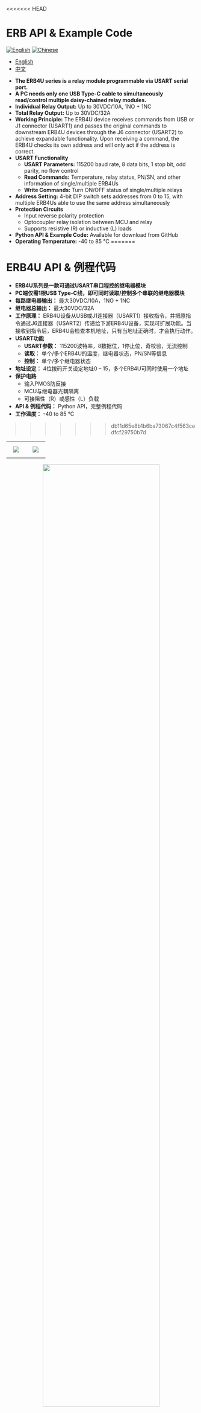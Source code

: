 <<<<<<< HEAD
# ERB API & Example Code

[![English](https://img.shields.io/badge/lang-english-red.svg)](README.md) 
[![Chinese](https://img.shields.io/badge/lang-%E4%B8%AD%E6%96%87-green.svg)](README.zh-CN.md)

- [English](README.md)
- [中文](README.zh-CN.md)

* **The ERB4U series is a relay module programmable via USART serial port.**
* **A PC needs only one USB Type-C cable to simultaneously read/control multiple daisy-chained relay modules.**
* **Individual Relay Output:** Up to 30VDC/10A, 1NO + 1NC
* **Total Relay Output:** Up to 30VDC/32A
* **Working Principle:** The ERB4U device receives commands from USB or J1 connector (USART1) and passes the original commands to downstream ERB4U devices through the J6 connector (USART2) to achieve expandable functionality. Upon receiving a command, the ERB4U checks its own address and will only act if the address is correct.
* **USART Functionality**
    - **USART Parameters:** 115200 baud rate, 8 data bits, 1 stop bit, odd parity, no flow control
    - **Read Commands:** Temperature, relay status, PN/SN, and other information of single/multiple ERB4Us
    - **Write Commands:** Turn ON/OFF status of single/multiple relays
* **Address Setting:** 4-bit DIP switch sets addresses from 0 to 15, with multiple ERB4Us able to use the same address simultaneously
* **Protection Circuits**
    - Input reverse polarity protection
    - Optocoupler relay isolation between MCU and relay
    - Supports resistive (R) or inductive (L) loads
* **Python API & Example Code:** Available for download from GitHub
* **Operating Temperature:** -40 to 85 ℃
=======
# ERB4U API & 例程代码
* **ERB4U系列是一款可通过USART串口程控的继电器模块** 
* **PC端仅需1根USB Type-C线，即可同时读取/控制多个串联的继电器模块** 
* **每路继电器输出：** 最大30VDC/10A，1NO + 1NC
* **继电器总输出：** 最大30VDC/32A
* **工作原理：** ERB4U设备从USB或J1连接器（USART1）接收指令，并把原指令通过J6连接器（USART2）传递给下游ERB4U设备，实现可扩展功能。当接收到指令后，ERB4U会检查本机地址，只有当地址正确时，才会执行动作。
* **USART功能** 
    - **USART参数：** 115200波特率，8数据位，1停止位，奇校验，无流控制
    - **读取：** 单个/多个ERB4U的温度，继电器状态，PN/SN等信息
    - **控制：** 单个/多个继电器状态
* **地址设定：** 4位拨码开关设定地址0 – 15，多个ERB4U可同时使用一个地址
* **保护电路** 
    - 输入PMOS防反接
    - MCU与继电器光耦隔离
    - 可接阻性（R）或感性（L）负载
* **API & 例程代码：** Python API，完整例程代码
* **工作温度：** -40 to 85 ℃
>>>>>>> db11d65e8b1b6ba73067c4f563cedfcf29750b7d


<table style="width:100%; text-align:center;">
  <tr>
    <td style="width: 50%;">
      <img src="Images/erb4u-8-top.png" style="height: auto; margin: 10px 10px;">
    </td>
    <td style="width: 50%;">
      <img src="Images/erb4u-8-bottom.png" style="height: auto; margin: 10px 10px;">
    </td>
  </tr>
</table>
<div style="text-align: center; margin: 10px;">
    <img src="Images/erb4u-8-notes-en.png" style="width: 80%;">
</div>

<div style="text-align: center; margin: 10px;">
    <img src="Images/erb4u-wokring-principle.png" style="width: 100%;">
</div>

<table style="width:100%; text-align:center;">
  <tr>
    <td style="width: 50%;">
      <img src="Images/erb4u-8-side-head-3d-altium-en.png" style="height: auto; margin: 10px 10px;">
    </td>
    <td style="width: 50%;">
      <img src="Images/erb4u-8-relay-circuit.png" style="height: auto; margin: 10px 10px;">
    </td>
  </tr>
</table>

## Communication Protocol
### Read Command
<div style="display: flex; justify-content: center;">
  <img src="Images/erb4u-read-command-en.png" style="max-width: 100%; height: auto; margin: 10px 10px;">
</div>

### Write Command
<div style="display: flex; justify-content: center;">
  <img src="Images/erb4u-write-command-en.png" style="max-width: 100%; height: auto; margin: 10px 10px;">
</div>

### Error Message
<div style="display: flex; justify-content: center;">
  <img src="Images/erb4u-error-message-en.png" style="max-width: 100%; height: auto; margin: 10px 10px;">
</div>

## Drawings
### 2D Drawings: [Download](https://altita-tech.com/wp-content/uploads/ERB4U/ERB4U-8%202D.zip)
<table style="width:100%; text-align:center;">
  <tr>
    <td style="width: 50%; padding: 10px;">
      <div style="display: flex; justify-content: center;">
        <img src="Images/erb4u-8-2d-dimension.png" style="max-width: 50%; height: auto; margin: 0 auto;">
      </div>
    </td>
  </tr>
</table>

### 3D Model: [Download](https://altita-tech.com/wp-content/uploads/PBT223/PBT223%203D.zip)
<table style="width:100%; text-align:center;">
  <tr>
    <td style="width: 40%;">
      <img src="Images/erb4u-8-top-3d-altium.png" style="height: auto; margin: 10px 10px;">
    </td>
    <td style="width: 40%;">
      <img src="Images/erb4u-8-side-tail-3d-altium.png" style="height: auto; margin: 10px 10px;">
    </td>
  </tr>
</table>

## Functional Block Diagram
<table style="width:100%; text-align:center;">
  <tr>
    <td style="width: 100%;">
      <img src="Images/erb4u-block-diagram-en.png" style="max-width: 100%; height: auto; margin: 10px 10px;">
    </td>
  </tr>
</table>

## Video Tutorial
[![YouTube Video](https://img.youtube.com/vi/MFrZ_5qzL38/0.jpg)](https://www.youtube.com/watch?v=MFrZ_5qzL38)

## Contact Us
<div style="display: flex; justify-content: space-between; align-items: flex-start;">
  <div>
    <ul style="list-style-type: disc; padding-left: 20px; margin: 0;">
      <li><strong>Company Website:</strong> <a href="https://altita-tech.com/">https://altita-tech.com/</a></li>
      <li><strong>Sales:</strong> <a href="mailto:sales@altita-tech.com">sales@altita-tech.com</a></li>
      <li><strong>Technical Support:</strong> <a href="mailto:tech@altita-tech.com">tech@altita-tech.com</a></li>
    </ul>
  </div>
</div>

<table style="width:100%; text-align:center;">
  <tr>
    <td style="width: 100%;">
      <img src="Images/logo-altita-en.png" style="max-width: 100%; height: auto; margin: 10px 10px;">
    </td>
  </tr>
</table>

